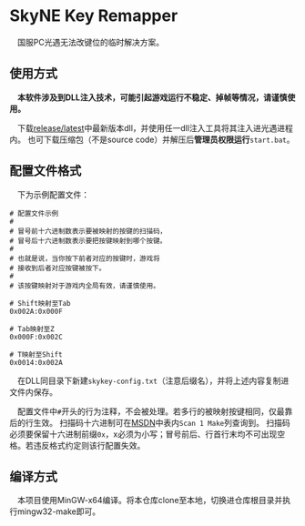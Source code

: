 # SkyNE Key Remapper
&emsp;国服PC光遇无法改键位的临时解决方案。

## 使用方式
&emsp;**本软件涉及到DLL注入技术，可能引起游戏运行不稳定、掉帧等情况，请谨慎使用。**

&emsp;下载[release/latest](https://github.com/HTMonkeyG/SkyNEKeyRemapper/releases/latest)中最新版本dll，并使用任一dll注入工具将其注入进光遇进程内。
也可下载压缩包（不是source code）并解压后**管理员权限运行**``start.bat``。

## 配置文件格式
&emsp;下为示例配置文件：
```
# 配置文件示例
#
# 冒号前十六进制数表示要被映射的按键的扫描码，
# 冒号后十六进制数表示要把按键映射到哪个按键。
#
# 也就是说，当你按下前者对应的按键时，游戏将
# 接收到后者对应按键被按下。
#
# 该按键映射对于游戏内全局有效，请谨慎使用。

# Shift映射至Tab
0x002A:0x000F

# Tab映射至Z
0x000F:0x002C

# T映射至Shift
0x0014:0x002A
```
&emsp;在DLL同目录下新建``skykey-config.txt``（注意后缀名），并将上述内容复制进文件内保存。

&emsp;配置文件中``#``开头的行为注释，不会被处理。若多行的被映射按键相同，仅最靠后的行生效。
扫描码十六进制可在[MSDN](https://learn.microsoft.com/zh-cn/windows/win32/inputdev/about-keyboard-input#scan-codes)中表内``Scan 1 Make``列查询到。
扫描码必须要保留十六进制前缀``0x``，x必须为小写；冒号前后、行首行末均不可出现空格。若违反格式约定则该行配置失效。

## 编译方式
&emsp;本项目使用MinGW-x64编译。将本仓库clone至本地，切换进仓库根目录并执行mingw32-make即可。
